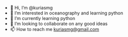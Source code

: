 - 👋 Hi, I’m @kuriasmg
- 👀 I’m interested in oceanography and learning python
- 🌱 I’m currently learning python
- 💞️ I’m looking to collaborate on any good ideas
- 📫 How to reach me kuriasmg@gmail.com

<!---
kuriasmg/kuriasmg is a ✨ special ✨ repository because its `README.md` (this file) appears on your GitHub profile.
You can click the Preview link to take a look at your changes.
--->
